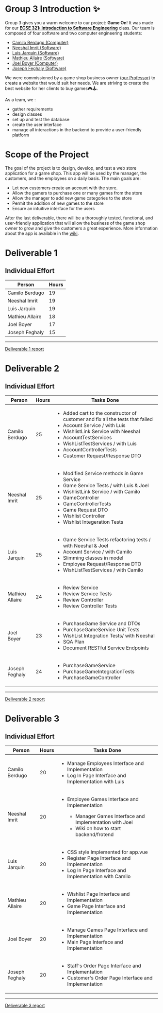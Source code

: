 # Group 3 Introduction ✨

Group 3 gives you a warm welcome to our project: **Game On**!
It was made for our [__ECSE 321: Introduction to Software Engineering__](https://www.mcgill.ca/study/2024-2025/courses/ecse-321) class. Our team is composed of four software and two computer engineering students:
* [Camilo Berdugo (Computer)](https://github.com/CamiloB6)
* [Neeshal Imrit (Software)](https://github.com/Neeshal-Imrit)
* [Luis Jarquin (Software)](https://github.com/LuisAtMcGill)
* [Mathieu Allaire (Software)](https://github.com/Mathieu-Allaire)
* [Joel Boyer (Computer)](https://github.com/joelboyer293)
* [Joseph Feghaly (Software)](https://github.com/JRfeghaly)

We were commissioned by a game shop business owner ([our Professor](https://www.mcgill.ca/ece/lili-wei)) to create a website that would suit her needs. We are striving to create the best website for her clients to buy games🎮🕹️.

As a team, we :
* gather requirements
* design classes
* set up and test the database
* create the user interface
* manage all interactions in the backend to provide a user-friendly platform

# Scope of the Project
The goal of the project is to design, develop, and test a web store application for a game shop.
This app will be used by the manager, the customers, and the employees on a daily basis.
The main goals are:
* Let new customers create an account with the store.
* Allow the gamers to purchase one or many games from the store
* Allow the manager to add new game categories to the store
* Permit the addition of new games to the store
* Ensure an intuitive interface for the users

After the last deliverable, there will be a thoroughly tested, functional, and user-friendly application that will allow the business of the game shop owner to grow and give the customers a great experience.
More information about the app is available in the [wiki](https://github.com/McGill-ECSE321-Fall2024/project-group-3/wiki).

# Deliverable 1
## Individual Effort
Person | Hours |
--- | --- |
Camilo Berdugo | 19
Neeshal Imrit | 19
Luis Jarquin | 19
Mathieu Allaire | 18
Joel Boyer | 17
Joseph Feghaly | 15
---

[Deliverable 1 report](https://github.com/McGill-ECSE321-Fall2024/project-group-3/wiki/Deliverable-1)

# Deliverable 2
## Individual Effort
Person | Hours | Tasks Done|
--- | --- |---|
Camilo Berdugo | 25| <ul><li>Added cart to the constructor of customer and fix all the tests that failed</li> <li>Account Service / with Luis</li> <li>WishlistLink Service with Neeshal</li> <li>AccountTestServices</li> <li>WishListTestServices / with Luis</li> <li>AccountControllerTests</li> <li>Customer Request/Response DTO</li></ul>|
Neeshal Imrit | 25| <ul><li>Modified Service methods in Game Service</li> <li>Game Service Tests / with Luis & Joel</li> <li>WishlistLink Service / with Camilo </li> <li>GameController </li> <li>GameControllerTests </li> <li>Game Request DTO</li> <li>Wishlist Controller</li> <li>Wishlist Integeration Tests</li>   </ul>|
Luis Jarquin | 25| <ul><li>Game Service Tests refactoring tests / with Neeshal & Joel </li> <li>Account Service / with Camilo </li> <li>Slimming classes in model </li> <li>Employee Request/Response DTO </li> <li>WishListTestServices / with Camilo</li></ul>|
Mathieu Allaire | 24| <ul><li>Review Service </li> <li>Review Service Tests </li> <li>Review Controller </li> <li>Review Controller Tests</li></ul>|
Joel Boyer | 23| <ul><li>PurchaseGame Service and DTOs </li> <li>PurchaseGameService Unit Tests </li> <li>WishList Integration Tests/ with Neeshal </li> <li>SQA Plan </li> <li>Document RESTful Service Endpoints </li></ul>|
Joseph Feghaly | 24| <ul><li>PurchaseGameService </li> <li>PurchaseGameIntegrationTests</li> <li>PurchaseGameController</li></ul>|
---
[Deliverable 2 report](https://github.com/McGill-ECSE321-Fall2024/project-group-3/wiki/Deliverable-2)

# Deliverable 3
## Individual Effort
Person | Hours | Tasks Done|
--- | --- |---|
Camilo Berdugo | 20| <ul><li>Manage Employees Interface and Implementation</li> <li>Log In Page Interface and Implementation with Luis</li> </ul>|
Neeshal Imrit | 20| <ul><li>Employee Games Interface and Implementation</li> <ul><li>Manager Games Interface and Implementation with Joel</li> <li>Wiki on how to start backend/frotend</li></ul>|
Luis Jarquin | 20| <ul><li>CSS style Implemented for app.vue </li> <li>Register Page Interface and Implementation </li> <li>Log In Page Interface and Implementation with Camilo</li> </ul>|
Mathieu Allaire | 20| <ul><li>Wishlist Page Interface and Implementation </li> <li>Game Page Interface and Implementation </li></ul>|
Joel Boyer | 20| <ul><li>Manage Games Page Interface and Implementation </li> <li>Main Page Interface and Implementation</li> </ul>|
Joseph Feghaly | 20| <ul><li>Staff's Order Page Interface and Implementation </li> <li>Customer's Order Page Interface and Implementation</li></ul>|
---
[Deliverable 3 report](https://github.com/McGill-ECSE321-Fall2024/project-group-3/wiki/Deliverable-3)
